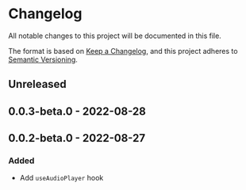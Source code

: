 # Changelog

All notable changes to this project will be documented in this file.

The format is based on [Keep a Changelog](https://keepachangelog.com/en/1.0.0/),
and this project adheres to [Semantic Versioning](https://semver.org/spec/v2.0.0.html).

## Unreleased

## 0.0.3-beta.0 - 2022-08-28

## 0.0.2-beta.0 - 2022-08-27
### Added
- Add `useAudioPlayer` hook

